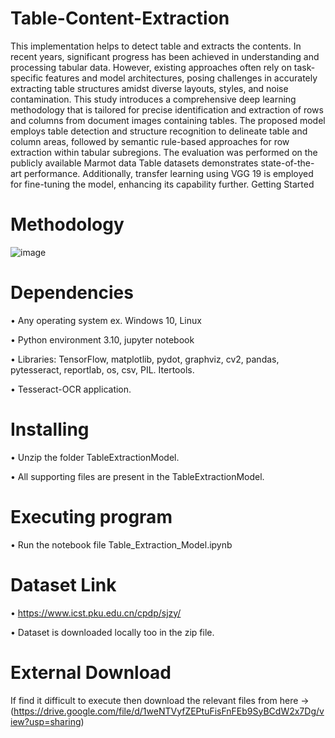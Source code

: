 # Table-Content-Extraction
This implementation helps to detect table and extracts the contents.
In recent years, significant progress has been achieved in understanding and processing tabular data. However, existing approaches often rely on task-specific features and model architectures, posing challenges in accurately extracting table structures amidst diverse layouts, styles, and noise contamination. This study introduces a comprehensive deep learning methodology that is tailored for precise identification and extraction of rows and columns from document images containing tables. The proposed model employs table detection and structure recognition to delineate table and column areas, followed by semantic rule-based approaches for row extraction within tabular subregions. The evaluation was performed on the publicly available Marmot data Table datasets demonstrates state-of-the-art performance. Additionally, transfer learning using VGG 19 is employed for fine-tuning the model, enhancing its capability further.
Getting Started

# Methodology
![image](https://github.com/Document-Data-Analyst/Table-Content-Extraction/assets/22766772/9586b57f-6f72-4c83-9076-7562f77edbbc)

# Dependencies
•	Any operating system ex. Windows 10, Linux

•	Python environment 3.10, jupyter notebook

•	Libraries: TensorFlow, matplotlib, pydot, graphviz, cv2, pandas, pytesseract, reportlab, os, csv, PIL. Itertools.

•	Tesseract-OCR application.
# Installing
•	Unzip the folder TableExtractionModel.

•	All supporting files are present in the TableExtractionModel.

# Executing program

•	Run the notebook file Table_Extraction_Model.ipynb

# Dataset Link

•	https://www.icst.pku.edu.cn/cpdp/sjzy/

•	Dataset is downloaded locally too in the zip file.

# External Download

If find it difficult to execute then download the relevant files from here -> (https://drive.google.com/file/d/1weNTVyfZEPtuFisFnFEb9SyBCdW2x7Dg/view?usp=sharing)


